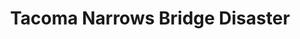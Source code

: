 ---
title: "Tacoma Narrows Bridge Disaster"
summary: "Progressive / Metal / Alternative band from London, UK Tacoma Narrows Bridge Disaster hail from London, the meeting of five minds who share a love for atmospheric art-metal. Bringing together elements of post rock and progressive metal, as well as diverse influences from glitch to stoner rock, they generate a unique and mesmerizing sound. Moments of reflective serenity and complex spiraling soundscapes mix with massive riffs and crushing climaxes to take audiences on a journey. Drew Vernon - Guitars + Production Adam Paul - Guitars Tom Granica - Bass Alex Rainbow - Drums"
image: "tacoma-narrows-bridge-disaster.jpg"
apple_music_artist_url: "https://music.apple.com/gb/artist/tacoma-narrows-bridge-disaster/377597333"
wikipedia_url: "none"
---